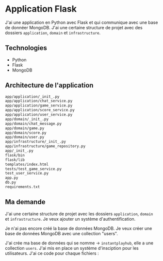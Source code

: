   # Application Flask

  J'ai une application en Python avec Flask et qui communique avec une base de donnéer MongoDB.
  J'ai une certaine structure de projet avec des dossiers `application`, `domain` et `infrastructure`.

  ## Technologies

  - Python
  - Flask
  - MongoDB

  ## Architecture de l'application

  ```markdown
  app/application/_init_.py
  app/application/chat_service.py
  app/application/game_service.py
  app/application/score_service.py
  app/application/user_service.py
  app/domain/_init_.py
  app/domain/chat_message.py
  app/domain/game.py
  app/domain/score.py
  app/domain/user.py
  app/infrastructure/_init_.py
  app/infrastructure/game_repository.py
  app/_init_.py
  flask/bin
  flask/lib
  templates/index.html
  tests/test_game_service.py
  test_user_service.py
  app.py
  db.py
  requirements.txt
  ```

  ## Ma demande

  J'ai une certaine structure de projet avec les dossiers `application`, `domain` et `infrastructure`. Je veux ajouter un système d'authentification.

  Je n'ai pas encore créé la base de données MongoDB. Je veux créer une base de données MongoDB avec une collection "users".
  
  J'ai crée ma base de données qui se nomme -> `instantplayhub`, elle a une collection `users`.
  J'ai mis en place un système d'insciption pour les utilisateurs.
  J'ai ce code pour chaque fichiers :
